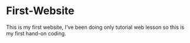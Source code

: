 # First-Website
This is my first website, I've been doing only tutorial web lesson so this is my first hand-on coding.
